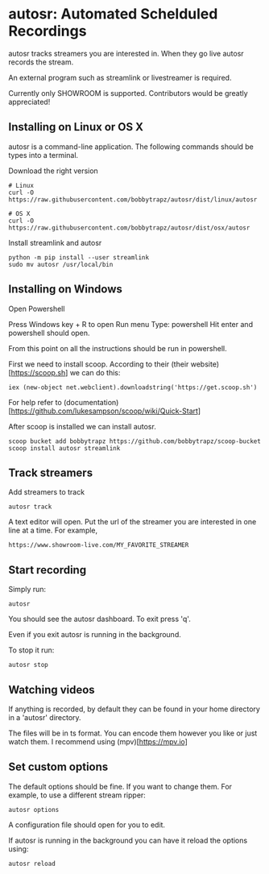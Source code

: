 # autosr: Automated Schelduled Recordings

autosr tracks streamers you are interested in.
When they go live autosr records the stream.

An external program such as streamlink or livestreamer is required.

Currently only SHOWROOM is supported.
Contributors would be greatly appreciated!

## Installing on Linux or OS X

autosr is a command-line application.
The following commands should be types into a terminal.

Download the right version

```
# Linux
curl -O https://raw.githubusercontent.com/bobbytrapz/autosr/dist/linux/autosr
```

```
# OS X
curl -O https://raw.githubusercontent.com/bobbytrapz/autosr/dist/osx/autosr
```

Install streamlink and autosr

```
python -m pip install --user streamlink
sudo mv autosr /usr/local/bin
```

## Installing on Windows

Open Powershell

Press Windows key + R to open Run menu
Type: powershell
Hit enter and powershell should open.

From this point on all the instructions should be run in powershell.

First we need to install scoop.
According to their (their website)[https://scoop.sh] we can do this:

```
iex (new-object net.webclient).downloadstring('https://get.scoop.sh')
```

For help refer to (documentation)[https://github.com/lukesampson/scoop/wiki/Quick-Start]

After scoop is installed we can install autosr.

```
scoop bucket add bobbytrapz https://github.com/bobbytrapz/scoop-bucket
scoop install autosr streamlink
```

## Track streamers

Add streamers to track

```
autosr track
```

A text editor will open.
Put the url of the streamer you are interested in one line at a time.
For example,

```
https://www.showroom-live.com/MY_FAVORITE_STREAMER
```

## Start recording

Simply run:

```
autosr
```

You should see the autosr dashboard.
To exit press 'q'.

Even if you exit autosr is running in the background.

To stop it run:

```
autosr stop
```

## Watching videos

If anything is recorded, by default they can be found in your home directory in a 'autosr' directory.

The files will be in ts format. You can encode them however you like or just watch them.
I recommend using (mpv)[https://mpv.io]

## Set custom options

The default options should be fine.
If you want to change them. For example, to use a different stream ripper:

```
autosr options
```

A configuration file should open for you to edit.

If autosr is running in the background you can have it reload the options using:

```
autosr reload
```
